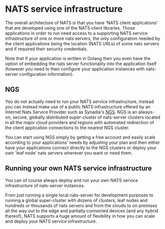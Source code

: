 # NATS service infrastructure

The overall architecture of NATS is that you have 'NATS client applications' that are developed using one of the NATS client libraries. Those applications in order to run need access to a supporting NATS service infrastructure of one or more nats servers, the only configuration needed by the client applications being the location (NATS URLs) of some nats servers and if required their security credentials.

Note that if your application is written in Golang then you even have the option of embedding the nats server functionality into the application itself (however you need to then configure your application instances with nats-server configuration information).

## NGS

You do not actually need to run your NATS service infrastructure, instead you can instead make use of a public NATS infrastructure offered by an Internet Nats Service Provider such as Synadia's [NGS](https://synadia.com/ngs/pricing). NGS is an always-on, secure, globally distributed super-cluster of nats-server clusters located in all the major cloud providers and regions with automated redirection of the client application connections to the nearest NGS cluster.

You can start using NGS simply by getting a free account and easily scale according to your applications' needs by adjusting your plan and then either have your applications connect directly to the NGS clusters or deploy your own 'leaf node' nats servers wherever you want or need them. 

## Running your own NATS service infrastructure

You can of course always deploy and run your own NATS service infrastructure of nats-server instances.

From just running a single local nats-server for development purposes to running a global super-cluster with dozens of clusters, leaf nodes and hundreds or thousands of nats servers and from the clouds to on premises all the way out to the edge and partially connected devices (and any hybrid thereof), NATS supports a huge amount of flexibility in how you can scale and deploy your NATS service infrastructure. 